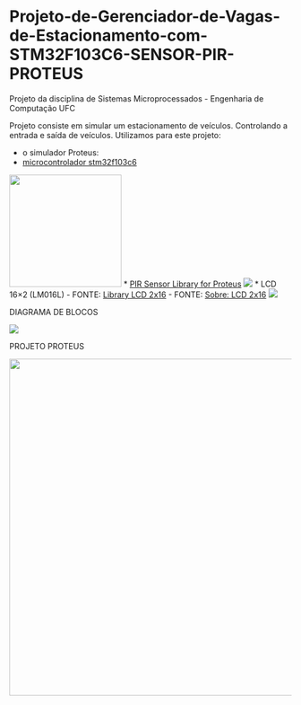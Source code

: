 # Projeto-de-Gerenciador-de-Vagas-de-Estacionamento-com-STM32F103C6-SENSOR-PIR-PROTEUS
Projeto da disciplina de Sistemas Microprocessados - Engenharia de Computação UFC

Projeto consiste em simular um estacionamento de veículos. Controlando a entrada e saída de veículos.
Utilizamos para este projeto:
* o simulador Proteus:
* <a href="https://www.st.com/en/microcontrollers-microprocessors/stm32f103c6.html">microcontrolador stm32f103c6</a>
<img src="https://github.com/joirneto/Projeto-de-Gerenciador-de-Vagas-de-Estacionamento-com-STM32F103C6-SENSOR-PIR-PROTEUS/blob/main/images/smt32f103c6.jpg" width="200" height="200"/>
* <a href="https://www.theengineeringprojects.com/2016/01/pir-sensor-library-proteus.html">PIR Sensor Library for Proteus</a>
<img src="https://github.com/joirneto/Projeto-de-Gerenciador-de-Vagas-de-Estacionamento-com-STM32F103C6-SENSOR-PIR-PROTEUS/blob/main/images/PIR-Sensor-Library-for-Proteus-214x300.jpg">
* LCD 16×2 (LM016L) - FONTE: <a href="https://controllerstech.com/">Library LCD 2x16</a> - FONTE: <a href=" https://embeddedcenter.wordpress.com/ece-study-centre/display-module/lcd-16x2-lm016l/">Sobre: LCD 2x16</a>
<img src="https://github.com/joirneto/Projeto-de-Gerenciador-de-Vagas-de-Estacionamento-com-STM32F103C6-SENSOR-PIR-PROTEUS/blob/main/images/LCD%202x16.jpg">






DIAGRAMA DE BLOCOS

<img src="https://raw.githubusercontent.com/joirneto/Projeto-de-Gerenciador-de-Vagas-de-Estacionamento-com-STM32F103C6-SENSOR-PIR-PROTEUS/main/images/Diagrama%20de%20Blocos.jpg">


PROJETO PROTEUS

<img src="https://github.com/joirneto/Projeto-de-Gerenciador-de-Vagas-de-Estacionamento-com-STM32F103C6-SENSOR-PIR-PROTEUS/blob/main/images/Projeto%20Proteus.jpg" width="600" height="600">







